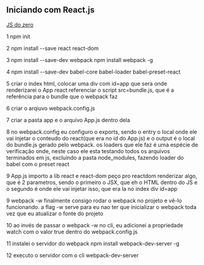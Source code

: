 Iniciando com React.js
----------------------
[JS do zero](http://jscasts.teachable.com/)
 
 1
 npm init

 2
 npm install --save react react-dom

 3
 npm install --save-dev webpack
 npm install webpack -g

4
npm install --save-dev babel-core babel-loader babel-preset-react

5
criar o index html, colocar uma div com id=app que sera onde renderizarei o App react
referenciar o script src=bundle.js, que é a referência para o bundle que o webpack faz

6
criar o arqiuvo webpack.config.js

7
criar a pasta app e o arquivo App.js dentro dela

8
no webpack.config eu configuro o exports, sendo o entry o local onde ele vai injetar o conteudo do react(que era no id do App.js) e o output é o local do bundle.js gerado pelo webpack.
os loaders que ele faz é uma espécie de verificação onde, neste caso ele esta testando todos os arquivos terminados em js, excluindo a pasta node_modules, fazendo loader do babel com o preset react

9
App.js
importo a lib react e react-dom
peço pro reactdom renderizar algo, que é 2 parametros, sendo o primeiro o JSX, que eh o HTML dentro do JS e o segundo é onde ele vai injetar isso, que era la no index div id=app

9
webpack -w
finalmente consigo rodar o webpack no projeto e vê-lo funcionando.
a flag -w serve para eu nao ter que inicializar o webpack toda vez que eu atualizar o fonte do projeto

10
ao invés de passar o webpack -w no cli, eu adicionei a propriedade watch com o valor true dentro do webpack.config.js

11
instalei o servidor do webpack
npm install webpack-dev-server -g

12 executo o servidor com o cli
webpack-dev-server
